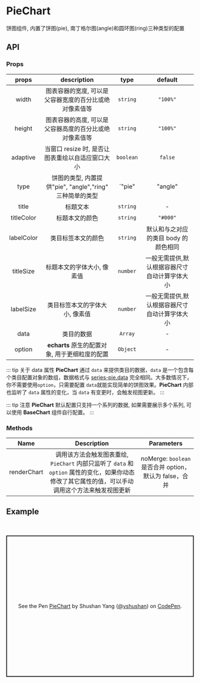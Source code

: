 # PieChart

饼图组件, 内置了饼图(pie), 南丁格尔图(angle)和圆环图(ring)三种类型的配置

## API

### Props

|   props    |                       description                        |            type            |                    default                    |
| :--------: | :------------------------------------------------------: | :------------------------: | :-------------------------------------------: |
|   width    |  图表容器的宽度, 可以是父容器宽度的百分比或绝对像素值等  |          `string`          |                   `"100%"`                    |
|   height   |  图表容器的高度, 可以是父容器高度的百分比或绝对像素值等  |          `string`          |                   `"100%"`                    |
|  adaptive  |     当窗口 resize 时, 是否让图表重绘以自适应窗口大小     |         `boolean`          |                    `false`                    |
|    type    | 饼图的类型, 内置提供"pie", "angle","ring" 三种简单的类型 | `"pie" | "angle" | "ring"` |                    `"pie"`                    |
|   title    |                         标题文本                         |          `string`          |                       -                       |
| titleColor |                      标题本文的颜色                      |          `string`          |                   `"#000"`                    |
| labelColor |                    类目标签本文的颜色                    |          `string`          |     默认和与之对应的类目 body 的颜色相同      |
| titleSize  |                标题本文的字体大小, 像素值                |          `number`          | 一般无需提供,默认根据容器尺寸自动计算字体大小 |
| labelSize  |              类目标签本文的字体大小, 像素值              |          `number`          | 一般无需提供,默认根据容器尺寸自动计算字体大小 |
|    data    |                        类目的数据                        |          `Array`           |                       -                       |
|   option   |      **echarts** 原生的配置对象, 用于更细粒度的配置      |          `Object`          |                       -                       |

::: tip 关于 data 属性
**PieChart** 通过 `data` 来提供类目的数据，`data` 是一个包含每个类目配置对象的数组，数据格式与 [series-pie.data](https://echarts.apache.org/zh/option.html#series-pie.data) 完全相同。大多数情况下， 你不需要使用`option`，只需要配置 `data`就能实现简单的饼图效果。**PieChart** 内部也监听了 `data` 属性的变化，当 `data` 有变更时，会触发视图更新。
:::

::: tip 注意
**PieChart** 默认配置只支持一个系列的数据, 如果需要展示多个系列, 可以使用 **BaseChart** 组件自行配置。
:::

### Methods

|    Name     |                                                                    Description                                                                    |                       Parameters                        |
| :---------: | :-----------------------------------------------------------------------------------------------------------------------------------------------: | :-----------------------------------------------------: |
| renderChart | 调用该方法会触发图表重绘, `PieChart` 内部只监听了 `data` 和 `option` 属性的变化，如果你动态修改了其它属性的值，可以手动调用这个方法来触发视图更新 | noMerge: `boolean` 是否合并 option， 默认为 false，合并 |

## Example

<div style="height:20px;"></div>
<p class="codepen" data-height="380" data-theme-id="dark" data-default-tab="js,result" data-user="yshushan" data-slug-hash="LYpdwEe" data-preview="true" style="height: 380px; box-sizing: border-box; display: flex; align-items: center; justify-content: center; border: 2px solid; margin: 1em 0; padding: 1em;" data-pen-title="PieChart">
  <span>See the Pen <a href="https://codepen.io/yshushan/pen/LYpdwEe">
  PieChart</a> by Shushan Yang (<a href="https://codepen.io/yshushan">@yshushan</a>)
  on <a href="https://codepen.io">CodePen</a>.</span>
</p>
<script async src="https://static.codepen.io/assets/embed/ei.js"></script>
